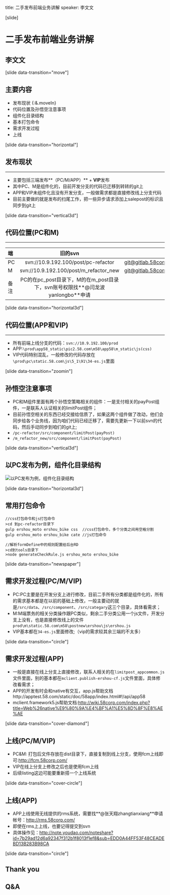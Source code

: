 title: 二手发布前端业务讲解
speaker: 李文文

[slide]
# 二手发布前端业务讲解
## 李文文

[slide data-transition="move"]
## 主要内容
- 发布现状 {:&.moveIn}
- 代码位置及孙悟空注意事项
- 组件化目录结构
- 基本打包命令 
- 需求开发过程
- 上线

[slide data-transition="horizontal"]
## 发布现状
---- 
- 主要包括三端发布**（PC/M/APP）** + **VIP**发布
- 其中PC、M是组件化的，目前开发分支的代码已迁移到转转的git上
- APP和VIP未组件化且没有开发分支，一般做需求都是直接修改线上分支代码
- 目前主要做的就是发布的扫尾工作，把一些异步请求添加上salepost的标识且同步到git上

[slide data-transition="vertical3d"] 
 ## 代码位置(PC和M)
 ---  
端| 旧的svn | 新的git
:-------|:------:|-------:
PC |svn://10.9.192.100/post/pc-refactor | git@gitlab.58corp.com:wangguanjia/ZZPublish.git 
M | svn://10.9.192.100/post/m_refactor_new | git@gitlab.58corp.com:wangguanjia/ZZPublish.git
备注 | PC的在pc_post目录下，M的在m_post目录下，svn账号权限找**@闫龙波yanlongbo**申请|

[slide data-transition="horizontal3d"]
## 代码位置(APP和VIP)
---- 
- 所有前端上线分支的代码：`svn://10.9.192.100/prod`
- APP:`\prod\app58_static\pic2.58.com\m58\app58\m_static\js(css)`
- VIP代码特别混乱，一般修改的代码存放在`\prod\pc\static.58.com\js\5_1\91\34-es.js`里面

[slide data-transition="zoomin"]
## 孙悟空注意事项
- PC和M组件里面有两个孙悟空策略相关的组件：一是支付相关的payPost组件，一是联系人认证相关的limitPost组件；
- 目前孙悟空相关的东西已经交接给信质了，如果这两个组件做了改动，他们会同步给各个业务线，因为咱们代码已经迁移了，需要先更新一下以前svn的代码，然后手动同步到咱们的git上;
- `/pc-refactor/src/component/limitPost(payPost)`
- `/m_refactor_new/src/component/limitPost(payPost)`

[slide data-transition="vertical3d"]
## 以PC发布为例，组件化目录结构
![以PC发布为例，组件化目录结构](/img/directory_structure.png)

[slide data-transition="horizontal3d"]
## 常用打包命令 
```
//css打包命令和js打包命令
>cd 到pc-refactor目录下
gulp ershou_moto ershou_bike css  //css打包命令，多个分类之间用空格分割
gulp ershou_moto ershou_bike cate //js打包命令

//解析formDefine中的规则配置给后台RD
>cd到tools目录下
>node generateCheckRule.js ershou_moto ershou_bike
```

[slide data-transition="newspaper"]
## 需求开发过程(PC/M/VIP)
- PC:PC主要是在开发分支上进行修改，目前二手所有分类都是组件化的，所有的需求基本都是在以前的基础上修改，一般主要动的就是`/src/data`、`/src/component`、`/src/categary`这三个目录，具体看需求；
- M:M端票务的相关分类操作跟PC类似，剩余二手分类公用一个js文件，开发分支上没有，也是直接修改线上的文件`prod\m\static.58.com\m58\postnew\ershou\js\ershou.js`
- VIP基本都在`34-es.js`里面修改;（vip的需求较其余三端的不太多）

[slide data-transition="circle"]
## 需求开发过程(APP)
- 一般是直接在线上分支上直接修改，联系人相关的在`limitpost_appcommon.js`文件里面，别的基本都在`mclient.publish-ershou-cf.js`文件里面，具体修改看需求；
- APP的开发有时会和native有交互，app.js帮助文档http://apptest.58.com/static/doc/58app/index.html#!/api/app58
- mclient.framework5.js帮助文档:http://wiki.58corp.com/index.php?title=Web%26native%E9%80%9A%E4%BF%A1%E5%8D%8F%E8%AE%AE

[slide data-transition="cover-diamond"]
## 上线(PC/M/VIP)
- PC&M: 打包后文件存放在dist目录下，直接复制到线上分支，使用fcm上线即可:http://fcm.58corp.com/
- VIP在线上分支上修改之后也是使用fcm上线
- 后续listing这边可能要重新搭一个上线系统

[slide data-transition="cover-circle"]
## 上线(APP)
- APP上线使用无线提供的rms系统，需要找**@张天翔zhangtianxiang**申请帐号：http://rms.58corp.com/
- 即使在rms上上线，也要记得提交到svn
- 具体操作见：http://note.youdao.com/noteshare?id=7b29ad12d6a92347f312b1f8013f1ef8&sub=EDD0A44FF53F48CEADEBD13B283B98CA

[slide data-transition="circle"]
## Thank you
## Q&A
